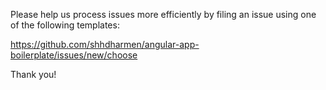 Please help us process issues more efficiently by filing an
issue using one of the following templates:

https://github.com/shhdharmen/angular-app-boilerplate/issues/new/choose

Thank you!